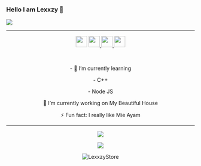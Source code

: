### Hello I am Lexxzy 👋 

<img align="center" src="https://github-cardname.caliph.my.id/api?name=LexxzyStore&description=Hi,%20i%27m%20aine%20and%20i%27m%20just%20a%20newbie%20programmer%20Nice%20to%20meet%20you%20%F0%9F%91%8B&image=https://avatars.githubusercontent.com/LexxzyStore&usqp=CAU&backgroundColor=%23ecf0f1&instagram=@nandxtz&github=LexxzyStore&pattern=ticTacToe&colorPattern=%23eaeaea&site=Regards%20by%20LexxzyStote"/>

------

<p align='center'>
  <a href="https://wa.me/6283893305106"><img height="30" src="https://telegra.ph/file/74e742d63924a4b4cd625.jpg"></a>
  <a href="https://facebook.com/NandzEditz"><img height="30" src="https://telegra.ph/file/0aa5e722cc8ef66a7b3d2.jpg"</a>
  <a href="https://mez.ink/anemio"><img height="30" src="https://telegra.ph/file/e060e09151c3e49652078.jpg"</a>
  <a href="https://instagram.com/nandxtz"><img height="30" src="https://raw.githubusercontent.com/TobyG74/TobyG74/main/instagram.jpg"></a>
</p>

</br>
  
<p align='center'>
- 🌱 I’m currently learning
</p>
<p align='center'>
   - C++
</p>
<p align='center'>
  - Node JS
</p>
<p align='center'>
🔭 I’m currently working on My Beautiful House
</p>
<p align='center'>
   ⚡ Fun fact: I really like Mie Ayam
 </p>
   
 ------
<p align="center"><a href="https://github.com/LexxzyStore"><img src="https://github-readme-stats.vercel.app/api?username=LexxzyStore&show_icons=true&theme=tokyonight"></a></p>
<p align="center">
  <a href="https://github.com/aiinne"><img src="https://github-readme-stats.vercel.app/api/top-langs?username=LexxzyStore&bg_color=30,e96443,904e95&title_color=fff&text_color=fff&hide_border=true&show_icons=true&layout=compact" /></a>
</p>

<p align="center"> <img src="https://github-readme-streak-stats.herokuapp.com/?user=LexxzyStore&" alt="LexxzyStore" /></p>
